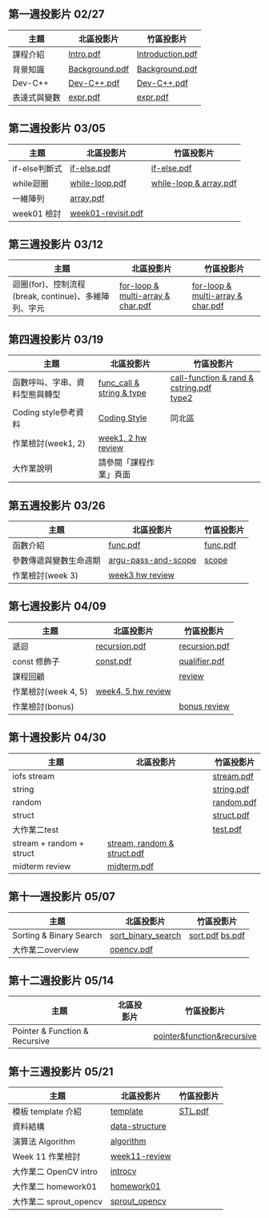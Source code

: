 ## 第一週投影片 02/27

| 主題         | 北區投影片                                                                      | 竹區投影片                                                                                |
| ----         | ----                                                                            | ----                                                                                      |
| 課程介紹     | [Intro.pdf](https://drive.google.com/open?id=0B13ab_fQ7QbjNzFpNkI5YVdlSG8)      | [Introduction.pdf](https://goo.gl/HGnbE6)                                                 |
| 背景知識     | [Background.pdf](https://drive.google.com/open?id=0B13ab_fQ7QbjTVpROVFmVnEtV0E) | [Background.pdf](https://goo.gl/tFkA5x)                                                   |
| Dev-C++      | [Dev-C++.pdf](https://drive.google.com/open?id=0B13ab_fQ7QbjbHd4alFORmJvenc)    | [Dev-C++.pdf](https://goo.gl/mqJXLV)                                                      |
| 表達式與變數 | [expr.pdf](https://drive.google.com/open?id=0B13ab_fQ7QbjYnRJX0NYUjBPdlU)       | [expr.pdf](https://drive.google.com/file/d/0Bzxow2VOUeFGeGpyektScnJXQnc/view?usp=sharing) |

## 第二週投影片 03/05

| 主題          | 北區投影片                                                                          | 竹區投影片                                      |
| ----          | ----                                                                                | ----                                            |
| if-else判斷式 | [if-else.pdf](https://goo.gl/evl4O3)                                                | [if-else.pdf](https://goo.gl/hWsC4m)            |
| while迴圈     | [while-loop.pdf](https://goo.gl/uvMD3L)                                             | [while-loop & array.pdf](https://goo.gl/edZKqg) |
| 一維陣列      | [array.pdf](https://goo.gl/Vf4q2U)                                                  |                                                 |
| week01 檢討   | [week01-revisit.pdf](https://drive.google.com/open?id=0B13ab_fQ7QbjZWtYOGVrU0dWTWs) |                                                 |

## 第三週投影片 03/12

| 主題                                                 | 北區投影片                                                                                                         | 竹區投影片                                                 |
| ----                                                 | ----                                                                                                               | ----                                                       |
| 迴圈(for)、控制流程(break, continue)、多維陣列、字元 | [for-loop & multi-array & char.pdf](https://drive.google.com/file/d/0B13ab_fQ7QbjYlpNRmpmQm5oeGc/view?usp=sharing) | [for-loop & multi-array & char.pdf](https://goo.gl/gYgv7E) |

## 第四週投影片 03/19

| 主題                           | 北區投影片                                                                            | 竹區投影片                                                                                                                                |
| ----                           | ----                                                                                  | ----                                                                                                                                      |
| 函數呼叫、字串、資料型態與轉型 | [func_call & string & type](http://www.csie.ntu.edu.tw/~b04902031/sprout_0319.html#1) | [call-function & rand & cstring.pdf](https://goo.gl/XZC4xm)    <br>[type2](https://drive.google.com/open?id=0Bzxow2VOUeFGZGo3TjNDNTA1TE0) |
| Coding style參考資料           | [Coding Style](http://goo.gl/R1aeIL)                                                  | 同北區                                                                                                                                    |
| 作業檢討(week1, 2)             | [week1, 2 hw review](https://goo.gl/a6kVM3)                                           |                                                                                                                                           |
| 大作業說明                     | 請參閱「課程作業」頁面                                                                |                                                                                                                                           |
## 第五週投影片 03/26

| 主題                   | 北區投影片                                   | 竹區投影片                                                                             |
| ----                   | ----                                         | ----                                                                                   |
| 函數介紹               | [func.pdf](https://goo.gl/uuq0nm)            | [func.pdf](https://goo.gl/IXyzDr)                                                      |
| 參數傳遞與變數生命週期 | [argu-pass-and-scope](https://goo.gl/d1v3aY) | [scope](https://drive.google.com/file/d/0B9UPSRcSqHjpVEtFYy1DVGttYnM/view?usp=sharing) |  |
| 作業檢討(week 3)       | [week3 hw review](https://goo.gl/ysOgMJ)     |                                                                                        |
## 第七週投影片 04/09

| 主題                | 北區投影片                                                                     | 竹區投影片                             |
| ----                | ----                                                                           | ----                                   |
| 遞迴                | [recursion.pdf](https://drive.google.com/open?id=0B13ab_fQ7QbjTDFxTC15M1VMQU0) | [recursion.pdf](https://goo.gl/uyZacw) |
| const 修飾子        | [const.pdf](https://drive.google.com/open?id=0B13ab_fQ7QbjY1BGOTBsSnVha1k)     | [qualifier.pdf](https://goo.gl/Bx2obT) |
| 課程回顧            |                                                                                | [review](https://goo.gl/K5cX0p)        |
| 作業檢討(week 4, 5) | [week4, 5 hw review](https://goo.gl/CJPU3D)                                    |                                        |
| 作業檢討(bonus)     |                                                                                | [bonus review](https://goo.gl/iK9Qox)  |

## 第十週投影片 04/30

| 主題                     | 北區投影片 | 竹區投影片                                                                          |
| -----------              | -----      | -----------------------------------                                                 |
| iofs stream              |            | [stream.pdf](https://goo.gl/KpXhyc)                                                 |
| string                   |            | [string.pdf](https://drive.google.com/open?id=0Bzxow2VOUeFGOE1vWnVqVWNfcXM)         |
| random                   |            | [random.pdf](https://drive.google.com/open?id=0Bzxow2VOUeFGaDJMUXhXOGFub0U)         |
| struct                   |            | [struct.pdf](https://goo.gl/3w0lpw)                                                 |
| 大作業二test             |            | [test.pdf](https://goo.gl/5UJHjY)                                                   |
| stream + random + struct | [stream, random & struct.pdf](https://drive.google.com/file/d/0B153He1E1uxMTnhmTFUyLTgtR3M/view) |           |
| midterm review           | [midterm.pdf](https://drive.google.com/file/d/0B13ab_fQ7QbjRzZzRUIwcTZOOUE/view?usp=sharing)     |           |

## 第十一週投影片 05/07

| 主題                      | 北區投影片                                    | 竹區投影片                                    |
| ----------------------- | ---------------------------------------- | ---------------------------------------- |
| Sorting & Binary Search | [sort_binary_search](http://slides.com/austinlaurice/deck) | [sort.pdf](https://goo.gl/cMXF18)    [bs.pdf](https://drive.google.com/file/d/0B1Mazb4gSIKhclB1dlBadUVsODA/view) |
| 大作業二overview  | [opencv.pdf](https://drive.google.com/file/d/0B13ab_fQ7QbjMlc0V2RwOGlmdEk/view?usp=sharing) |    |

## 第十二週投影片 05/14

| 主題                      | 北區投影片                                    | 竹區投影片                                    |
| ----------------------- | ---------------------------------------- | ---------------------------------------- |
| Pointer & Function & Recursive |  | [pointer&function&recursive](https://goo.gl/4AgtJM) |   

## 第十三週投影片 05/21

| 主題                   | 北區投影片                                   | 竹區投影片                                                                             |
| ----                   | ----                                         | ----                                                                                   |
| 模板 template 介紹     | [template](https://goo.gl/NRc3Hg)            |  [STL.pdf](https://goo.gl/dop7Z1)                                                                                      |
| 資料結構               | [data-structure](https://goo.gl/5lvuIw)      |                                                                                        |
| 演算法 Algorithm       | [algorithm](https://goo.gl/tzqIv8)           |                                                                                        |
| Week 11 作業檢討       | [week11-review](https://goo.gl/epmx3u)       |                                                                                        |
| 大作業二 OpenCV intro  | [introcv](https://drive.google.com/open?id=0B13ab_fQ7QbjX1BaYkdFZ2Uwc2c) |
| 大作業二 homework01    | [homework01](https://drive.google.com/open?id=0B13ab_fQ7QbjcThBVDlSS0VlSWM) |
| 大作業二 sprout_opencv | [sprout_opencv](https://drive.google.com/open?id=0Bx_2mtOqUyDucGVzQk5oNzFvTUU) |